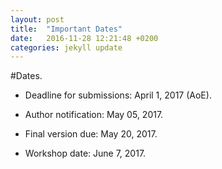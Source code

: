 ```yaml
---
layout: post
title:  "Important Dates"
date:   2016-11-28 12:21:48 +0200
categories: jekyll update
---
```


#Dates.



* Deadline for submissions: April 1, 2017 (AoE).

* Author notification: May 05, 2017.

* Final version due: May 20, 2017.
	
* Workshop date: June 7, 2017. 